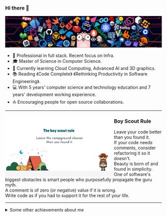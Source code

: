 ### Hi there 👋

![](https://github.com/julycrystal/julycrystal/blob/main/images/header.png?raw=true)

* 🧐   Professional in full stack. Recent focus on Infra.
* 🎓   Master of Science in Computer Science.
* 🌱   Currently learning Cloud Computing, Advanced AI and 3D graphics.
* 📚   Reading 《Code Complete》 《Rethinking Productivity in Software Engineering》.
* 💻   With 5 years' computer science and technology education and 7 years' development working experience.
* ⛵   Encouraging people for open source collaborations.

<div>

---

<p>
  <img width="350" align='left' src="https://github.com/julycrystal/julycrystal/blob/main/images/boy-scout-rule.png?raw=true">
</p>

### Boy Scout Rule

Leave your code better than you found it.<br />
If your code needs comments, consider refactoring it so it doesn't.<br />
Beauty is born of and found in simplicity.<br />
One of software's biggest obstacles is smart people who purposefully propagate the guru myth.<br />
A comment is of zero (or negative) value if it is wrong.<br />
Write code as if you had to support it for the rest of your life.<br />

---

</div>


<details>
  <summary>Some other achievements about me</summary>
  <br>

* 👑   Some GitHub statistical reports:

<p align="center">
<img align="center" src="https://github-readme-stats.vercel.app/api/top-langs/?username=julycrystal&hide_langs_below=1&theme=default&line_height=27&layout=compact" alt="julycrystal's Top langs" />
<img align="center" src="https://github-readme-stats.vercel.app/api?username=julycrystal&show_icons=true&count_private=true&include_all_commits=true&line_height=21" alt="julycrystal's Github Stats" />
<img align="center" src="https://github-profile-trophy.vercel.app/?username=julycrystal&column=7" alt="julycrystal's Github Trophy" />
</p>

</details>
